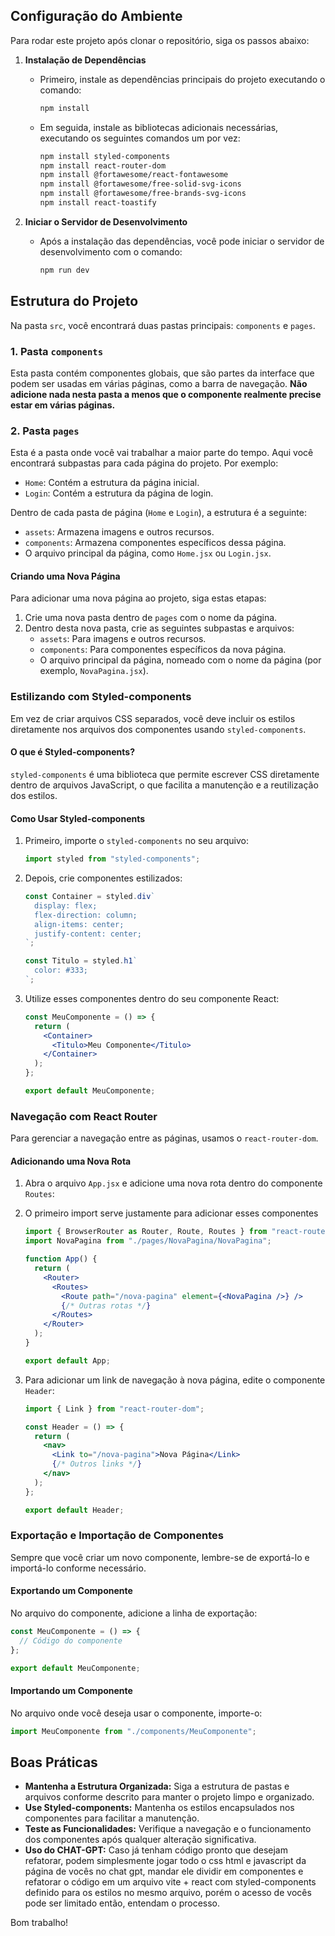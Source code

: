 ## Configuração do Ambiente

Para rodar este projeto após clonar o repositório, siga os passos abaixo:

1. **Instalação de Dependências**

   - Primeiro, instale as dependências principais do projeto executando o comando:
     ```bash
     npm install
     ```
   - Em seguida, instale as bibliotecas adicionais necessárias, executando os seguintes comandos um por vez:
     ```bash
     npm install styled-components
     npm install react-router-dom
     npm install @fortawesome/react-fontawesome
     npm install @fortawesome/free-solid-svg-icons
     npm install @fortawesome/free-brands-svg-icons
     npm install react-toastify
     ```

2. **Iniciar o Servidor de Desenvolvimento**
   - Após a instalação das dependências, você pode iniciar o servidor de desenvolvimento com o comando:
     ```bash
     npm run dev
     ```

## Estrutura do Projeto

Na pasta `src`, você encontrará duas pastas principais: `components` e `pages`.

### 1. Pasta `components`

Esta pasta contém componentes globais, que são partes da interface que podem ser usadas em várias páginas, como a barra de navegação. **Não adicione nada nesta pasta a menos que o componente realmente precise estar em várias páginas.**

### 2. Pasta `pages`

Esta é a pasta onde você vai trabalhar a maior parte do tempo. Aqui você encontrará subpastas para cada página do projeto. Por exemplo:

- `Home`: Contém a estrutura da página inicial.
- `Login`: Contém a estrutura da página de login.

Dentro de cada pasta de página (`Home` e `Login`), a estrutura é a seguinte:

- `assets`: Armazena imagens e outros recursos.
- `components`: Armazena componentes específicos dessa página.
- O arquivo principal da página, como `Home.jsx` ou `Login.jsx`.

#### Criando uma Nova Página

Para adicionar uma nova página ao projeto, siga estas etapas:

1. Crie uma nova pasta dentro de `pages` com o nome da página.
2. Dentro desta nova pasta, crie as seguintes subpastas e arquivos:
   - `assets`: Para imagens e outros recursos.
   - `components`: Para componentes específicos da nova página.
   - O arquivo principal da página, nomeado com o nome da página (por exemplo, `NovaPagina.jsx`).

### Estilizando com Styled-components

Em vez de criar arquivos CSS separados, você deve incluir os estilos diretamente nos arquivos dos componentes usando `styled-components`.

#### O que é Styled-components?

`styled-components` é uma biblioteca que permite escrever CSS diretamente dentro de arquivos JavaScript, o que facilita a manutenção e a reutilização dos estilos.

#### Como Usar Styled-components

1. Primeiro, importe o `styled-components` no seu arquivo:

   ```jsx
   import styled from "styled-components";
   ```

2. Depois, crie componentes estilizados:

   ```jsx
   const Container = styled.div`
     display: flex;
     flex-direction: column;
     align-items: center;
     justify-content: center;
   `;

   const Titulo = styled.h1`
     color: #333;
   `;
   ```

3. Utilize esses componentes dentro do seu componente React:

   ```jsx
   const MeuComponente = () => {
     return (
       <Container>
         <Titulo>Meu Componente</Titulo>
       </Container>
     );
   };

   export default MeuComponente;
   ```

### Navegação com React Router

Para gerenciar a navegação entre as páginas, usamos o `react-router-dom`.

#### Adicionando uma Nova Rota

1. Abra o arquivo `App.jsx` e adicione uma nova rota dentro do componente `Routes`:
2. O primeiro import serve justamente para adicionar esses componentes

   ```jsx
   import { BrowserRouter as Router, Route, Routes } from "react-router-dom";
   import NovaPagina from "./pages/NovaPagina/NovaPagina";

   function App() {
     return (
       <Router>
         <Routes>
           <Route path="/nova-pagina" element={<NovaPagina />} />
           {/* Outras rotas */}
         </Routes>
       </Router>
     );
   }

   export default App;
   ```

3. Para adicionar um link de navegação à nova página, edite o componente `Header`:

   ```jsx
   import { Link } from "react-router-dom";

   const Header = () => {
     return (
       <nav>
         <Link to="/nova-pagina">Nova Página</Link>
         {/* Outros links */}
       </nav>
     );
   };

   export default Header;
   ```

### Exportação e Importação de Componentes

Sempre que você criar um novo componente, lembre-se de exportá-lo e importá-lo conforme necessário.

#### Exportando um Componente

No arquivo do componente, adicione a linha de exportação:

```jsx
const MeuComponente = () => {
  // Código do componente
};

export default MeuComponente;
```

#### Importando um Componente

No arquivo onde você deseja usar o componente, importe-o:

```jsx
import MeuComponente from "./components/MeuComponente";
```

## Boas Práticas

- **Mantenha a Estrutura Organizada:** Siga a estrutura de pastas e arquivos conforme descrito para manter o projeto limpo e organizado.
- **Use Styled-components:** Mantenha os estilos encapsulados nos componentes para facilitar a manutenção.
- **Teste as Funcionalidades:** Verifique a navegação e o funcionamento dos componentes após qualquer alteração significativa.
- **Uso do CHAT-GPT:** Caso já tenham código pronto que desejam refatorar, podem simplesmente jogar todo o css html e javascript da página de vocês no chat gpt, mandar ele dividir em componentes e refatorar o código em um arquivo vite + react com styled-components definido para os estilos no mesmo arquivo, porém o acesso de vocês pode ser limitado então, entendam o processo.

Bom trabalho!

```

```
